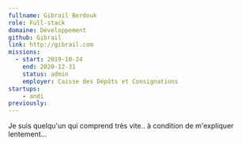 ```yaml
---
fullname: Gibrail Berdouk
role: Full-stack
domaine: Développement
github: Gibrail
link: http://gibrail.com
missions:
  - start: 2019-10-24
    end: 2020-12-31
    status: admin
    employer: Caisse des Dépôts et Consignations
startups:
    - andi
previously:
---
```

Je suis quelqu'un qui comprend très vite.. à condition de m'expliquer lentement...
